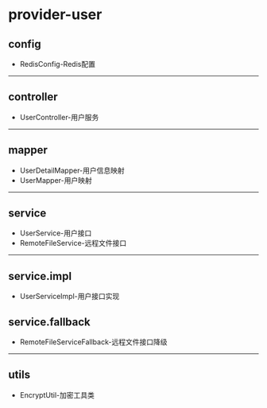 <div class="container">
    <div class="header">
        <h1 class="title">provider-user</h1>
    </div>
    <div class="section">
        <div class="article">
            <h2>config</h2>
            <ul>
                <li>RedisConfig-Redis配置</li>
            </ul>
            <hr />
            <h2>controller</h2>
            <ul>
                <li>UserController-用户服务</li>
            </ul>
            <hr />
            <h2>mapper</h2>
            <ul>
                <li>UserDetailMapper-用户信息映射</li>
                <li>UserMapper-用户映射</li>
            </ul>
            <hr />
            <h2>service</h2>
            <ul>
                <li>UserService-用户接口</li>
                <li>RemoteFileService-远程文件接口</li>
            </ul>
            <hr />
            <h2>service.impl</h2>
            <ul>
                <li>UserServiceImpl-用户接口实现</li>
            </ul>
            <h2>service.fallback</h2>
            <ul>
                <li>RemoteFileServiceFallback-远程文件接口降级</li>
            </ul>
            <hr />
            <h2>utils</h2>
            <ul>
                <li>EncryptUtil-加密工具类</li>
            </ul>
        </div>
    </div>
    <div class="footer"></div>
</div>
